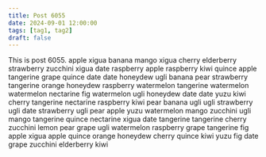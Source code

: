 ```yaml
---
title: Post 6055
date: 2024-09-01 12:00:00
tags: [tag1, tag2]
draft: false
---
```

This is post 6055.
apple
xigua
banana
mango
xigua
cherry
elderberry
strawberry
zucchini
xigua
date
raspberry
apple
raspberry
kiwi
quince
apple
tangerine
grape
quince
date
date
honeydew
ugli
banana
pear
strawberry
tangerine
orange
honeydew
raspberry
watermelon
tangerine
watermelon
watermelon
nectarine
fig
watermelon
ugli
honeydew
date
date
yuzu
kiwi
cherry
tangerine
nectarine
raspberry
kiwi
pear
banana
ugli
ugli
strawberry
ugli
date
strawberry
ugli
pear
apple
yuzu
watermelon
mango
zucchini
ugli
mango
tangerine
quince
nectarine
xigua
date
tangerine
tangerine
cherry
zucchini
lemon
pear
grape
ugli
watermelon
raspberry
grape
tangerine
fig
apple
xigua
apple
quince
orange
honeydew
cherry
quince
kiwi
yuzu
fig
date
grape
zucchini
elderberry
kiwi
